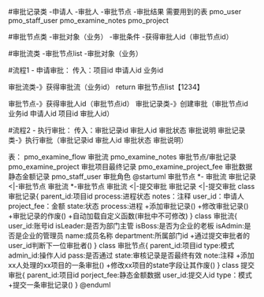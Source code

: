 #审批记录类
-申请人
-审批人
-审批节点
-审批结果
需要用到的表
pmo_user
pmo_staff_user
pmo_examine_notes
pmo_project

#审批节点类
-审批对象（业务）
-审批条件
-获得审批人id（审批节点id）

#审批流类
-审批节点list
-审批对象（业务）


#流程1 - 申请审批：
传入：项目id 申请人id 业务id


审批流类-》获得审批流（业务id）
return 审批节点list【1234】

审批节点-》获得审批人id（审批节点id）
审批记录类-》创建审批（审批节点id 业务id 申请人id 项目id 审批人id）


#流程2 - 执行审批：
传入：审批记录id 审批人id 审批状态 审批说明
审批记录类-》执行审批（审批记录id 审批人id 审批状态 审批说明）

表：
pmo_examine_flow    审批流
pmo_examine_notes   审批节点/审批记录
pmo_examine_project 审批项目最终记录
pmo_examine_project_fee 审批数据静态金额记录
pmo_staff_user      审批角色
@startuml
审批节点 *- 审批流
审批记录 <|-审批节点
审批流 *-审批节点
审批流 <|-提交审批
审批记录 <|-提交审批
class 审批记录{
parent_id:项目id
process:进程状态
notes：注释
user_id：申请人
project_fee：金额
state:状态
process:进程
+添加审批记录()
+修改审批记录()
+审批记录的作废()
+自动加载自定义函数(审批中不可修改)
}
class 审批流{
user_id:账号id
isLeader:是否为部门主管
isBoss:是否为企业的老板
isAdmin:是否是企业的管理员
name:成员名称
department:所属部门id
+通过提交审批者的user_id判断下一位审批者()
}
class 审批节点{
parent_id:项目id
type:模式
admin_id:操作人id
pass:是否通过
state:审核记录是否最终有效
note:注释
+添加xx人处理的xx项目的一条审批()
+修改xx项目的state字段让其作废()
}
class 提交审批{
parent_id:项目id
porject_fee:静态金额数据
user_id:提交人id
type：模式
+提交一条审批记录()
}
@enduml